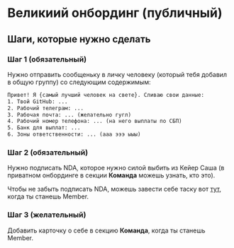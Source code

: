 # Великиий онбординг (публичный)

## Шаги, которые нужно сделать
### Шаг 1 (обязательный)
Нужно отправить сообщеньку в личку человеку (который тебя добавил в общую группу) со следующим содержимым:

```txt
Привет! Я {самый лучший человек на свете}. Сливаю свои данные:
1. Твой GitHub: ...
2. Рабочий телеграм: ...
3. Рабочая почта: ... (желательно гугл)
4. Рабочий номер телефона: ... (на него выплаты по СБП)
5. Банк для выплат: ...
6. Зоны ответственности: ... (ааа эээ ыыы)
```

### Шаг 2 (обязательный)
Нужно подписать NDA, которое нужно силой выбить из Кейер Саша (в приватном онбординге в секции **Команда** можешь узнать, кто это).

Чтобы не забыть подписать NDA, можешь завести себе таску вот [тут](https://github.com/orgs/AI-IELTS-HSE/projects/53), когда ты станешь Member.

### Шаг 3 (желательный)
Добавить карточку о себе в секцию **Команда**, когда ты станешь Member.
